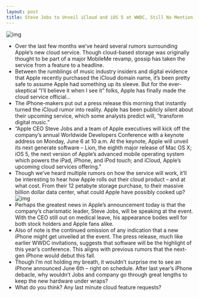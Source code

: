 ```yaml
---
layout: post
title: Steve Jobs to Unveil iCloud and iOS 5 at WWDC, Still No Mention of New Hardware
---
```

![img](http://media.idownloadblog.com/wp-content/uploads/2011/03/WWDC-2011-e1306515545624.jpg)
* Over the last few months we’ve heard several rumors surrounding Apple’s new cloud service. Though cloud-based storage was originally thought to be part of a major MobileMe revamp, gossip has taken the service from a feature to a headline.
* Between the rumblings of music industry insiders and digital evidence that Apple recently purchased the iCloud domain name, it’s been pretty safe to assume Apple had something up its sleeve. But for the ever-skeptical “I’ll believe it when I see it” folks, Apple has finally made the cloud service official…
* The iPhone-makers put out a press release this morning that instantly turned the iCloud rumor into reality. Apple has been publicly silent about their upcoming service, which some analysts predict will, “transform digital music.”
* “Apple CEO Steve Jobs and a team of Apple executives will kick off the company’s annual Worldwide Developers Conference with a keynote address on Monday, June 6 at 10 a.m. At the keynote, Apple will unveil its next generate software – Lion, the eighth major release of Mac OS X; iOS 5, the next version of Apple’s advanced mobile operating system which powers the iPad, iPhone, and iPod touch; and iCloud, Apple’s upcoming cloud services offering.”
* Though we’ve heard multiple rumors on how the service will work, it’ll be interesting to hear how Apple rolls out their cloud product – and at what cost. From their 12 petabyte storage purchase, to their massive billion dollar data center, what could Apple have possibly cooked up?
![img](http://media.idownloadblog.com/wp-content/uploads/2010/07/Steve-Jobs.jpg)
* Perhaps the greatest news in Apple’s announcement today is that the company’s charismatic leader, Steve Jobs, will be speaking at the event. With the CEO still out on medical leave, his appearance bodes well for both stock holders and Apple fans alike.
* Also of note is the continued omission of any indication that a new iPhone might get unveiled at the event. The press release, much like earlier WWDC invitations, suggests that software will be the highlight of this year’s conference. This aligns with previous rumors that the next-gen iPhone would debut this fall.
* Though I’m not holding my breath, it wouldn’t surprise me to see an iPhone announced June 6th – right on schedule. After last year’s iPhone debacle, why wouldn’t Jobs and company go through great lengths to keep the new hardware under wraps?
* What do you think? Any last minute cloud feature requests?

